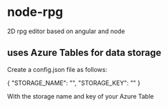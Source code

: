 # node-rpg

2D rpg editor based on angular and node

## uses Azure Tables for data storage

Create a config.json file as follows:

{
    "STORAGE_NAME": "",
    "STORAGE_KEY": ""
}

With the storage name and key of your Azure Table